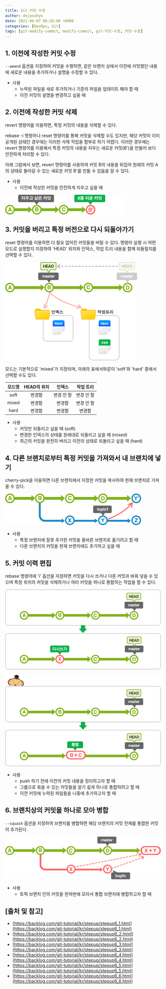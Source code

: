 ```yaml
---
title: Git 커밋 수정
author: dejavuhyo
date: 2021-06-07 06:20:00 +0900
categories: [DevOps, Git]
tags: [git-modify-commit, modify-commit, git-커밋-수정, 커밋-수정]
---
```


## 1. 이전에 작성한 커밋 수정
`--amend` 옵션을 지정하여 커밋을 수행하면, 같은 브랜치 상에서 이전에 커밋했던 내용에 새로운 내용을 추가하거나 설명을 수정할 수 있다.

* 사용
  - 누락된 파일을 새로 추가하거나 기존의 파일을 업데이트 해야 할 때
  - 이전 커밋의 설명을 변경하고 싶을 때

## 2. 이전에 작성한 커밋 삭제
revert 명령어를 이용하면, 특정 커밋의 내용을 삭제할 수 있다.

rebase -i 명령어나 reset 명령어를 통해 커밋을 삭제할 수도 있지만, 해당 커밋이 이미 공개된 상태인 경우에는 이러한 삭제 작업을 함부로 하기 어렵다. 이러한 경우에는 revert 명령어를 이용해서 특정 커밋의 내용을 지우는 새로운 커밋(B')을 만들어 보다 안전하게 처리할 수 있다.

아래 그림에서 보면, revert 명령어를 사용하여 커밋 B의 내용을 뒤집어 원래의 커밋 A의 상태로 돌아갈 수 있는 새로운 커밋 B'를 만들 수 있음을 알 수 있다.

* 사용
  - 이전에 작성한 커밋을 안전하게 지우고 싶을 때

![delete](/assets/img/2021-06-07-git-modify-commit/delete.png)

## 3. 커밋을 버리고 특정 버전으로 다시 되돌아가기
reset 명령어를 이용하면 더 필요 없어진 커밋들을 버릴 수 있다. 명령어 실행 시 어떤 모드로 실행할지 지정하여 'HEAD' 위치와 인덱스, 작업 트리 내용을 함께 되돌릴지를 선택할 수 있다.

![reset](/assets/img/2021-06-07-git-modify-commit/reset.png)

모드는 기본적으로 'mixed'가 지정되며, 아래의 표에서와같이 'soft'와 'hard' 중에서 선택할 수도 있다.

| 모드명 | HEAD의 위치 | 인덱스 | 작업 트리 |
|:-----:|:-----:|:-----:|:-----:|
| soft | 변경함 | 변경 안 함 | 변경 안 함 |
| mixed | 변경함 | 변경함 | 변경 안 함 |
| hard | 변경함 | 변경함 | 변경함 |

* 사용
  - 커밋만 되돌리고 싶을 때 (soft)
  - 변경한 인덱스의 상태를 원래대로 되돌리고 싶을 때 (mixed)
  - 최근의 커밋을 완전히 버리고 이전의 상태로 되돌리고 싶을 때 (hard)

## 4. 다른 브랜치로부터 특정 커밋을 가져와서 내 브랜치에 넣기
cherry-pick을 이용하면 다른 브랜치에서 지정한 커밋을 복사하여 현재 브랜치로 가져올 수 있다.

![cherry-pick](/assets/img/2021-06-07-git-modify-commit/cherry-pick.png)

* 사용
  - 특정 브랜치에 잘못 추가한 커밋을 올바른 브랜치로 옮기려고 할 때
  - 다른 브랜치의 커밋을 현재 브랜치에도 추가하고 싶을 때

## 5. 커밋 이력 편집
rebase 명령어에 'i' 옵션을 지정하면 커밋을 다시 쓰거나 다른 커밋과 바꿔 넣을 수 있으며 특정 위치의 커밋을 삭제하거나 여러 커밋을 하나로 통합하는 작업을 할 수 있다.

![rewrite](/assets/img/2021-06-07-git-modify-commit/rewrite.png)

![integration](/assets/img/2021-06-07-git-modify-commit/integration.png)

* 사용
  - push 하기 전에 이전의 커밋 내용을 정리하고자 할 때
  - 그룹으로 묶을 수 있는 커밋들을 알기 쉽게 하나로 통합하려고 할 때
  - 이전 커밋에 누락된 파일들을 나중에 추가하고자 할 때

## 6. 브랜치상의 커밋을 하나로 모아 병합
`--squash` 옵션을 지정하여 브랜치를 병합하면 해당 브랜치의 커밋 전체를 통합한 커밋이 추가된다.

![squash](/assets/img/2021-06-07-git-modify-commit/squash.png)

* 사용
  - 토픽 브랜치 안의 커밋을 한꺼번에 모아서 통합 브랜치에 병합하고자 할 때

## [출처 및 참고]
* [https://backlog.com/git-tutorial/kr/stepup/stepup6_1.html](https://backlog.com/git-tutorial/kr/stepup/stepup6_1.html)
* [https://backlog.com/git-tutorial/kr/stepup/stepup6_2.html](https://backlog.com/git-tutorial/kr/stepup/stepup6_2.html)
* [https://backlog.com/git-tutorial/kr/stepup/stepup6_3.html](https://backlog.com/git-tutorial/kr/stepup/stepup6_3.html)
* [https://backlog.com/git-tutorial/kr/stepup/stepup6_4.html](https://backlog.com/git-tutorial/kr/stepup/stepup6_4.html)
* [https://backlog.com/git-tutorial/kr/stepup/stepup6_5.html](https://backlog.com/git-tutorial/kr/stepup/stepup6_5.html)
* [https://backlog.com/git-tutorial/kr/stepup/stepup6_6.html](https://backlog.com/git-tutorial/kr/stepup/stepup6_6.html)
